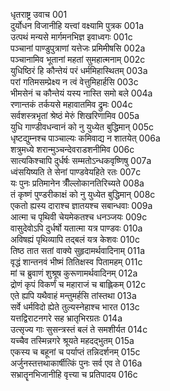 धृतराष्ट्र उवाच	001  
दुर्योधन विजानीहि यत्त्वां वक्ष्यामि पुत्रक	001a  
उत्पथं मन्यसे मार्गमनभिज्ञ इवाध्वगः	001c  
पञ्चानां पाण्डुपुत्राणां यत्तेजः प्रमिमीषसि	002a  
पञ्चानामिव भूतानां महतां सुमहात्मनाम्	002c  
युधिष्ठिरं हि कौन्तेयं परं धर्ममिहास्थितम्	003a  
परां गतिमसम्प्रेक्ष्य न त्वं वेत्तुमिहार्हसि	003c  
भीमसेनं च कौन्तेयं यस्य नास्ति समो बले	004a  
रणान्तकं तर्कयसे महावातमिव द्रुमः	004c  
सर्वशस्त्रभृतां श्रेष्ठं मेरुं शिखरिणामिव	005a  
युधि गाण्डीवधन्वानं को नु युध्येत बुद्धिमान्	005c  
धृष्टद्युम्नश्च पाञ्चाल्यः कमिवाद्य न शातयेत्	006a  
शत्रुमध्ये शरान्मुञ्चन्देवराडशनीमिव	006c  
सात्यकिश्चापि दुर्धर्षः सम्मतोऽन्धकवृष्णिषु	007a  
ध्वंसयिष्यति ते सेनां पाण्डवेयहिते रतः	007c  
यः पुनः प्रतिमानेन त्रीँल्लोकानतिरिच्यते	008a  
तं कृष्णं पुण्डरीकाक्षं को नु युध्येत बुद्धिमान्	008c  
एकतो ह्यस्य दाराश्च ज्ञातयश्च सबान्धवाः	009a  
आत्मा च पृथिवी चेयमेकतश्च धनञ्जयः	009c  
वासुदेवोऽपि दुर्धर्षो यतात्मा यत्र पाण्डवः	010a  
अविषह्यं पृथिव्यापि तद्बलं यत्र केशवः	010c  
तिष्ठ तात सतां वाक्ये सुहृदामर्थवादिनाम्	011a  
वृद्धं शान्तनवं भीष्मं तितिक्षस्व पितामहम्	011c  
मां च ब्रुवाणं शुश्रूष कुरूणामर्थवादिनम्	012a  
द्रोणं कृपं विकर्णं च महाराजं च बाह्लिकम्	012c  
एते ह्यपि यथैवाहं मन्तुमर्हसि तांस्तथा	013a  
सर्वे धर्मविदो ह्येते तुल्यस्नेहाश्च भारत	013c  
यत्तद्विराटनगरे सह भ्रातृभिरग्रतः	014a  
उत्सृज्य गाः सुसन्त्रस्तं बलं ते समशीर्यत	014c  
यच्चैव तस्मिन्नगरे श्रूयते महदद्भुतम्	015a  
एकस्य च बहूनां च पर्याप्तं तन्निदर्शनम्	015c  
अर्जुनस्तत्तथाकार्षीत्किं पुनः सर्व एव ते	016a  
सभ्रातॄनभिजानीहि वृत्त्या च प्रतिपादय	016c  
